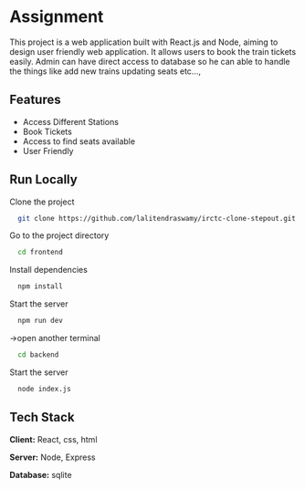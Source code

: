
# Assignment

This project is a web application built with React.js and Node, aiming to design user friendly web application. It allows users to book the train tickets easily.
Admin can have direct access to database so he can able to handle the things like add new trains updating seats etc...,


## Features

- Access Different Stations
- Book Tickets
- Access to find seats available
- User Friendly


## Run Locally

Clone the project

```bash
  git clone https://github.com/lalitendraswamy/irctc-clone-stepout.git
```

Go to the project directory

```bash
  cd frontend
```

Install dependencies

```bash
  npm install
```

Start the server

```bash
  npm run dev
```
->open another terminal

```bash
  cd backend
```
Start the server
```bash
  node index.js
```





## Tech Stack

**Client:** React, css, html

**Server:** Node, Express

**Database:** sqlite



